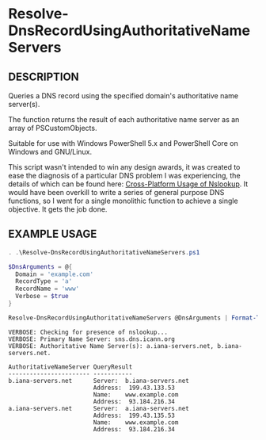 # Resolve-DnsRecordUsingAuthoritativeNameServers

DESCRIPTION
-----------
Queries a DNS record using the specified domain's authoritative name server(s).

The function returns the result of each authoritative name server as an array of 
PSCustomObjects.

Suitable for use with Windows PowerShell 5.x and PowerShell Core on Windows and 
GNU/Linux.

This script wasn't intended to win any design awards, it was created to ease 
the diagnosis of a particular DNS problem I was experiencing, the details of 
which can be found here: [Cross-Platform Usage of Nslookup](https://www.thecliguy.co.uk/2019/06/02/cross-platform-usage-of-nslookup/). It would have been overkill to write a series of general purpose 
DNS functions, so I went for a single monolithic function to achieve a single 
objective. It gets the job done.

EXAMPLE USAGE
-------------
```PowerShell
. .\Resolve-DnsRecordUsingAuthoritativeNameServers.ps1

$DnsArguments = @{
  Domain = 'example.com'
  RecordType = 'a'
  RecordName = 'www'
  Verbose = $true
}

Resolve-DnsRecordUsingAuthoritativeNameServers @DnsArguments | Format-Table -AutoSize -Wrap
```
```
VERBOSE: Checking for presence of nslookup...
VERBOSE: Primary Name Server: sns.dns.icann.org
VERBOSE: Authoritative Name Server(s): a.iana-servers.net, b.iana-servers.net.

AuthoritativeNameServer QueryResult
----------------------- -----------
b.iana-servers.net      Server:  b.iana-servers.net
                        Address:  199.43.133.53
                        Name:    www.example.com
                        Address:  93.184.216.34
a.iana-servers.net      Server:  a.iana-servers.net
                        Address:  199.43.135.53
                        Name:    www.example.com
                        Address:  93.184.216.34
```

